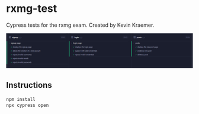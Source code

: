 # rxmg-test
Cypress tests for the rxmg exam. Created by Kevin Kraemer.

<picture>
 <img alt="Test run results" src="https://raw.githubusercontent.com/kevin-kraemer/rxmg-test/main/results.png">
</picture>

## Instructions
```
npm install
npx cypress open
```
